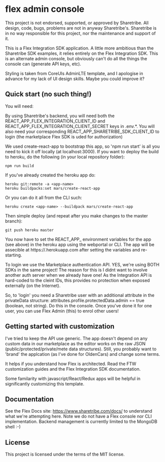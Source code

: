 # flex admin console

This project is not endorsed, supported, or approved by Sharetribe. All design, code, bugs, problems are not in anyway Sharetribe's. Sharetribe is in no way responsible for this project, nor the maintenance and support of it. 

This is a Flex Integration SDK application. A little more ambitious than the Sharetribe SDK examples, it relies entirely on the Flex Integration SDK. This is an alternate admin console, but obviously can't do all the things the console can (generate API keys, etc). 

Styling is taken from CoreUIs AdminLTE template, and I apologise in advance for my lack of UI design skills. Maybe you could improve it?

## Quick start (no such thing!)

You will need:

By using Sharetribe's backend, you will need both the REACT_APP_FLEX_INTEGRATION_CLIENT_ID and REACT_APP_FLEX_INTEGRATION_CLIENT_SECRET keys in .env.*. You will also need your corresponding REACT_APP_SHARETRIBE_SDK_CLIENT_ID to login (the marketplace Flex SDK is uded for authorization)

We used create-react-app to bootstrap this app, so 'npm run start' is all you need to kick it off locally (at localhost:3000). If you want to deploy the build to heroku, do the following (in your local repository folder):

    npm run build

If you've already created the heroku app do:

    heroku git:remote -a <app-name>
    heroku buildpacks:set mars/create-react-app

Or you can do it all from the CLI such: 

    heroku create <app-name> --buildpack mars/create-react-app

Then simple deploy (and repeat after you make changes to the master branch):

    git push heroku master

You now have to set the REACT_APP_ environment variables for the app (see above) in the heroku app using the webportal or CLI. The app will be assecible at https://<app-name>.herokuapp.com after setting the variables and re-starting.

To login we use the Marketplace authentication API. YES, we're using BOTH SDKs in the same project! The reason for this is I didnt want to involve another auth server when we already have one! As the Integration API is hard-coded to the cleint IDs, this provides no protection when exposed externally (on the Internet). 

So, to 'login' you need a Sharetribe user with an additional attribute in the privateData structure: attributes.profile.protectedData.admin == true (boolean, not string). Do this in the console. Once you've done it for one user, you can use Flex Admin (this) to enrol other users!

## Getting started with customization

I've tried to keep the API use generic. The app doesn't depend on any custom data in our marketplace as the editor works on the raw JSON (public/protected/private/mete data structures). Still, you probably want to 'brand' the applcation (as I've done for OldenCars) and change some terms.

It helps if you understand how Flex is architected. Read the FTW customization guides and the Flex Integration SDK documentation. 

Some familarity with javascript/React/Redux apps will be helpful in significantly customizing this template.

## Documentation

See the Flex Docs site: https://www.sharetribe.com/docs/ to understand what we're attempting here. Note we do not have a Flex console nor CLI implementation. Backend management is currently limited to the MongoDB shell :-)

## License

This project is licensed under the terms of the MIT license.

